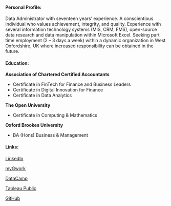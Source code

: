 #### Personal Profile:

Data Administrator with seventeen years’ experience.  A conscientious individual who values achievement, integrity, and quality.  Experience with several information technology systems (MIS, CRM, FMS), open-source data research and data manipulation within Microsoft Excel.  Seeking part time employment (2 – 3 days a week) within a dynamic organization in West Oxfordshire, UK where increased responsibility can be obtained in the future.

#### Education:

**Association of Chartered Certified Accountants**
-	Certificate in FinTech for Finance and Business Leaders
-	Certificate in Digital Innovation for Finance
-	Certificate in Data Analytics

**The Open University**
-	Certificate in Computing & Mathematics

**Oxford Brookes University**
-	BA (Hons) Business & Management


#### Links:

[LinkedIn]( https://www.linkedin.com/in/emmahicks01)

[myGwork](https://www.mygwork.com/en/members/professionals/emma-hicks/detail
)

[DataCamp](https://www.datacamp.com/portfolio/emma-hicks)

[Tableau Public](https://public.tableau.com/app/profile/emmahicks/vizzes)

[GitHub](https://github.com/emma-on-github)

